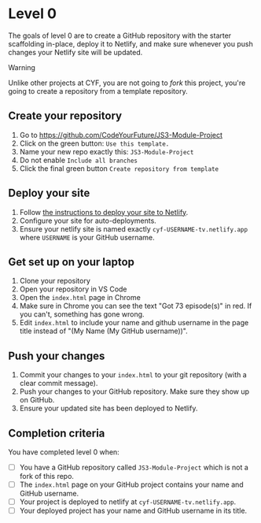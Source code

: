 # Level 0

The goals of level 0 are to create a GitHub repository with the starter scaffolding in-place, deploy it to Netlify, and make sure whenever you push changes your Netlify site will be updated.

> [!WARNING]  
> Unlike other projects at CYF, you are not going to _fork_ this project, you're going to create a repository from a template repository.

## Create your repository

1. Go to https://github.com/CodeYourFuture/JS3-Module-Project
2. Click on the green button: `Use this template.`
3. Name your new repo exactly this: `JS3-Module-Project`
4. Do not enable `Include all branches`
5. Click the final green button `Create repository from template`

## Deploy your site

1. Follow [the instructions to deploy your site to Netlify](https://curriculum.codeyourfuture.io/guides/deployment-netlify/).
2. Configure your site for auto-deployments.
3. Ensure your netlify site is named exactly `cyf-USERNAME-tv.netlify.app` where `USERNAME` is your GitHub username. 

## Get set up on your laptop

1. Clone your repository
2. Open your repository in VS Code
3. Open the `index.html` page in Chrome
4. Make sure in Chrome you can see the text "Got 73 episode(s)" in red. If you can't, something has gone wrong.
5. Edit `index.html` to include your name and github username in the page title instead of "(My Name (My GitHub username))".

## Push your changes

1. Commit your changes to your `index.html` to your git repository (with a clear commit message).
2. Push your changes to your GitHub repository. Make sure they show up on GitHub.
3. Ensure your updated site has been deployed to Netlify.

## Completion criteria

You have completed level 0 when:
- [ ] You have a GitHub repository called `JS3-Module-Project` which is not a fork of this repo.
- [ ] The `index.html` page on your GitHub project contains your name and GitHub username.
- [ ] Your project is deployed to netlify at `cyf-USERNAME-tv.netlify.app`.
- [ ] Your deployed project has your name and GitHub username in its title.
